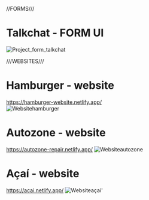//FORMS///
# Talkchat - FORM UI
![Project_form_talkchat](https://user-images.githubusercontent.com/55770422/111670662-d75f8c80-87f6-11eb-981c-c7c71bba3bbc.jpg)

///WEBSITES///
# Hamburger - website
https://hamburger-website.netlify.app/  
![Websitehamburger](https://user-images.githubusercontent.com/55770422/105740925-744d2a00-5f18-11eb-8e27-197bd9aa168e.png)


# Autozone - website 
https://autozone-repair.netlify.app/
![Websiteautozone](https://user-images.githubusercontent.com/55770422/105741241-d4dc6700-5f18-11eb-9ac8-474a62f27453.png)

# Açaí - website 
https://acai.netlify.app/
![Websiteaçai](https://user-images.githubusercontent.com/55770422/105740081-95614b00-5f17-11eb-8be9-058df3cdf5e8.png)' 
